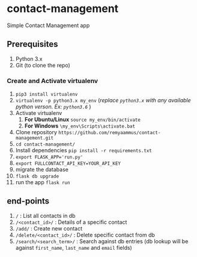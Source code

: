 # contact-management
Simple Contact Management app

## Prerequisites
1. Python 3.x
2. Git (to clone the repo)

### Create and Activate virtualenv
1. `pip3 install virtualenv`
2. `virtualenv -p python3.x my_env`  (*replace `python3.x` with any available python verson. Ex: `python3.6`* )
3. Activate virtualenv
    1. **For Ubuntu/Linux** `source my_env/bin/activate`
    2. **For Windows** `\my_env\Scripts\activate.bat`
4. Clone repository `https://github.com/remyaammus/contact-management.git`
5. `cd contact-management/`
6. Install dependencies `pip install -r requirements.txt`
8. `export FLASK_APP='run.py' `
9. `export FULLCONTACT_API_KEY=YOUR_API_KEY`
9. migrate the database
10. `flask db upgrade` 
10.  run the app `flask run`

## end-points
1. `/` : List all contacts in db
3. `/<contact_id>/` : Details of a specific contact
2. `/add/` : Create new contact
4. `/delete/<contact_id>/` : Delete specific contact from db
5. `/search/<search_term>/` : Search against db entries (db lookup will be against `first_name`, `last_name` and `email` fields)